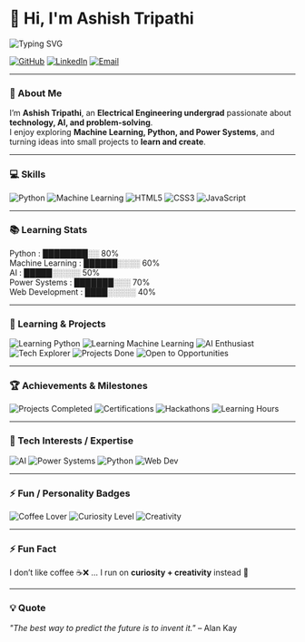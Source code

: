 # 👋 Hi, I'm Ashish Tripathi

![Typing SVG](https://readme-typing-svg.herokuapp.com?font=Fira+Code&size=28&pause=1000&color=00FF00&center=true&vCenter=true&width=600&height=50&lines=Electrical+Engineering+Undergrad;Tech+Enthusiast;AI+%26+Machine+Learning+Explorer)

[![GitHub](https://img.shields.io/badge/GitHub-Profile-181717?style=for-the-badge&logo=github&logoColor=white)](https://github.com/Ashish-890)
[![LinkedIn](https://img.shields.io/badge/LinkedIn-0A66C2?style=for-the-badge&logo=linkedin&logoColor=white)](http://www.linkedin.com/in/ashish-tripathi2006)
[![Email](https://img.shields.io/badge/Email-D14836?style=for-the-badge&logo=gmail&logoColor=white)](https://mail.google.com/mail/?view=cm&fs=1&to=ashishtripathidyp@gmail.com)

---

### 🌱 About Me
I’m **Ashish Tripathi**, an **Electrical Engineering undergrad** passionate about **technology, AI, and problem-solving**.  
I enjoy exploring **Machine Learning, Python, and Power Systems**, and turning ideas into small projects to **learn and create**.  

---

### 💻 Skills
![Python](https://img.shields.io/badge/Python-3776AB?style=for-the-badge&logo=python&logoColor=white)
![Machine Learning](https://img.shields.io/badge/Machine_Learning-F7931E?style=for-the-badge&logo=TensorFlow&logoColor=white)
![HTML5](https://img.shields.io/badge/HTML5-E34F26?style=for-the-badge&logo=html5&logoColor=white)
![CSS3](https://img.shields.io/badge/CSS3-1572B6?style=for-the-badge&logo=css3&logoColor=white)
![JavaScript](https://img.shields.io/badge/JavaScript-F7DF1E?style=for-the-badge&logo=javascript&logoColor=black)

---

### 📚 Learning Stats
Python           : ████████░░ 80%  
Machine Learning : ██████░░░░ 60%  
AI               : █████░░░░░ 50%  
Power Systems    : ███████░░░ 70%  
Web Development  : ████░░░░░ 40%  

---

### 🚀 Learning & Projects
![Learning Python](https://img.shields.io/badge/Learning-Python-blue?style=for-the-badge)
![Learning Machine Learning](https://img.shields.io/badge/Learning-Machine_Learning-orange?style=for-the-badge)
![AI Enthusiast](https://img.shields.io/badge/AI-Enthusiast-green?style=for-the-badge)
![Tech Explorer](https://img.shields.io/badge/Tech-Explorer-yellow?style=for-the-badge)
![Projects Done](https://img.shields.io/badge/Projects-3-lightgrey?style=for-the-badge)
![Open to Opportunities](https://img.shields.io/badge/Open-to%20Opportunities-brightgreen?style=for-the-badge)

---

### 🏆 Achievements & Milestones
![Projects Completed](https://img.shields.io/badge/Projects-5-success?style=for-the-badge)
![Certifications](https://img.shields.io/badge/Certifications-2-blue?style=for-the-badge)
![Hackathons](https://img.shields.io/badge/Hackathons-1-orange?style=for-the-badge)
![Learning Hours](https://img.shields.io/badge/Learning-120%2Bhrs-purple?style=for-the-badge)

---

### 🔧 Tech Interests / Expertise
![AI](https://img.shields.io/badge/AI-🤖-yellow?style=for-the-badge)
![Power Systems](https://img.shields.io/badge/Power_Systems-⚡-blue?style=for-the-badge)
![Python](https://img.shields.io/badge/Python-🐍-green?style=for-the-badge)
![Web Dev](https://img.shields.io/badge/Web_Development-💻-red?style=for-the-badge)

---

### ⚡ Fun / Personality Badges
![Coffee Lover](https://img.shields.io/badge/Coffee-❌-red?style=for-the-badge)
![Curiosity Level](https://img.shields.io/badge/Curiosity-💡-yellow?style=for-the-badge)
![Creativity](https://img.shields.io/badge/Creativity-🚀-blue?style=for-the-badge)

---

### ⚡ Fun Fact
I don’t like coffee ☕❌ … I run on **curiosity + creativity** instead 🚀  

---

### 💡 Quote
*"The best way to predict the future is to invent it."* – Alan Kay
